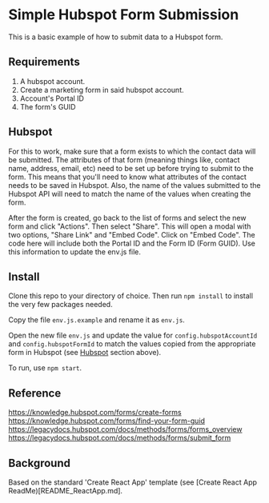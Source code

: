 # Simple Hubspot Form Submission
This is a basic example of how to submit data to a Hubspot form.

## Requirements
1. A hubspot account.
2. Create a marketing form in said hubspot account.
3. Account's Portal ID
4. The form's GUID

## Hubspot
For this to work, make sure that a form exists to which the contact data will be submitted. The attributes of that form (meaning things like, contact name, address, email, etc) need to be set up before trying to submit to the form. This means that you'll need to know what attributes of the contact needs to be saved in Hubspot. Also, the name of the values submitted to the Hubspot API will need to match the name of the values when creating the form.

After the form is created, go back to the list of forms and select the new form and click "Actions". Then select "Share". This will open a modal with two options, "Share Link" and "Embed Code". Click on "Embed Code". The code here will include both the Portal ID and the Form ID (Form GUID). Use this information to update the env.js file.

## Install
Clone this repo to your directory of choice. Then run `npm install` to install the very few packages needed.

Copy the file `env.js.example` and rename it as `env.js`. 

Open the new file `env.js` and update the value for `config.hubspotAccountId` and `config.hubspotFormId` to match the values copied from the appropriate form in Hubspot (see [Hubspot](#Hubspot) section above).

To run, use `npm start`.

## Reference
https://knowledge.hubspot.com/forms/create-forms
https://knowledge.hubspot.com/forms/find-your-form-guid
https://legacydocs.hubspot.com/docs/methods/forms/forms_overview
https://legacydocs.hubspot.com/docs/methods/forms/submit_form

## Background
Based on the standard 'Create React App' template (see [Create React App ReadMe)[README_ReactApp.md].
